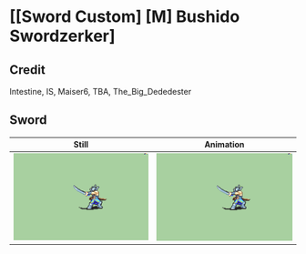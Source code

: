 # [\[Sword Custom\] \[M\] Bushido Swordzerker]

## Credit

Intestine, IS, Maiser6, TBA, The_Big_Dededester
	
## Sword

| Still | Animation |
| :---: | :-------: |
| ![Sword still](./Sword_000.png) | ![Sword animation](./Sword.gif) |
